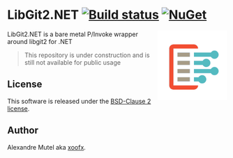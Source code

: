 # LibGit2.NET [![Build status](https://ci.appveyor.com/api/projects/status/75a6tolv5evpv5j4?svg=true)](https://ci.appveyor.com/project/xoofx/libgit2_net)   [![NuGet](https://img.shields.io/nuget/v/LibGit2.NET.svg)](https://www.nuget.org/packages/LibGit2.NET/)

<img align="right" width="160px" height="160px" src="img/libgit2_dotnet.png">

LibGit2.NET is a bare metal P/Invoke wrapper around libgit2 for .NET

> This repository is under construction and is still not available for public usage

## License

This software is released under the [BSD-Clause 2 license](https://opensource.org/licenses/BSD-2-Clause). 

## Author

Alexandre Mutel aka [xoofx](http://xoofx.com).
